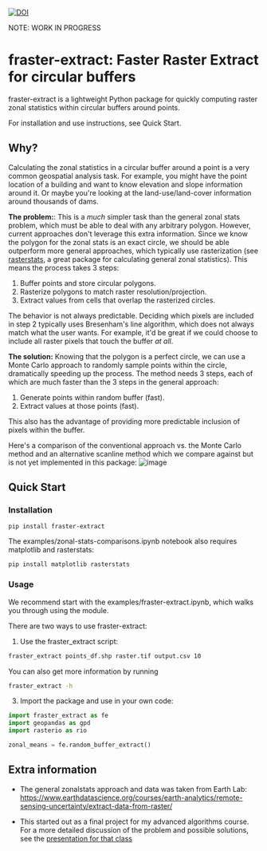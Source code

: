 [![DOI](https://zenodo.org/badge/117587281.svg)](https://zenodo.org/badge/latestdoi/117587281)

NOTE: WORK IN PROGRESS

# fraster-extract: Faster Raster Extract for circular buffers

fraster-extract is a lightweight Python package for quickly computing raster zonal statistics within circular buffers around points.

For installation and use instructions, see Quick Start.

## Why?

Calculating the zonal statistics in a circular buffer around a point is a very common geospatial analysis task. For example, you might have the point location of a building and want to know elevation and slope information around it. Or maybe you're looking at the land-use/land-cover information around thousands of dams.

**The problem:**: This is a *much* simpler task than the general zonal stats problem, which must be able to deal with any arbitrary polygon. However, current approaches don't leverage this extra information. Since we know the polygon for the zonal stats is an exact circle, we should be able outperform more general approaches, which typically use rasterization (see [rasterstats](https://pythonhosted.org/rasterstats/), a great package for calculating general zonal statistics). This means the process takes 3 steps:

1. Buffer points and store circular polygons.
2. Rasterize polygons to match raster resolution/projection.
3. Extract values from cells that overlap the rasterized circles. 

The behavior is not always predictable. Deciding which pixels are included in step 2 typically uses Bresenham's line algorithm, which does not always match what the user wants. For example, it'd be great if we could choose to include all raster pixels that touch the buffer *at all*. 

**The solution:** Knowing that the polygon is a perfect circle, we can use a Monte Carlo approach to randomly sample points within the circle, dramatically speeding up the process. The method needs 3 steps, each of which are much faster than the 3 steps in the general approach:
1. Generate points within random buffer (fast).
2. Extract values at those points (fast).

This also has the advantage of providing more predictable inclusion of pixels within the buffer. 

Here's a comparison of the conventional approach vs. the Monte Carlo method and an alternative scanline method which we compare against but is not yet implemented in this package:
![image](https://github.com/user-attachments/assets/50bca067-36db-4e80-bb72-39d71534617f)


## Quick Start

### Installation

```
pip install fraster-extract
```

The examples/zonal-stats-comparisons.ipynb notebook also requires matplotlib and rasterstats:
```
pip install matplotlib rasterstats
```

### Usage

We recommend start with the examples/fraster-extract.ipynb, which walks you through using the module.

There are two ways to use fraster-extract:

1. Use the fraster_extract script:

```bash
fraster_extract points_df.shp raster.tif output.csv 10
```

You can also get more information by running
```bash
fraster_extract -h
```

3. Import the package and use in your own code:

```python
import fraster_extract as fe
import geopandas as gpd
import rasterio as rio

zonal_means = fe.random_buffer_extract()
```

## Extra information

- The general zonalstats approach and data was taken from Earth Lab: https://www.earthdatascience.org/courses/earth-analytics/remote-sensing-uncertainty/extract-data-from-raster/

- This started out as a final project for my advanced algorithms course. For a more detailed discussion of the problem and possible solutions, see the [presentation for that class](https://pythonhosted.org/rasterstats/)
